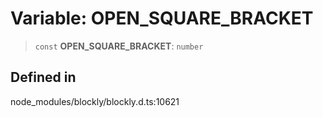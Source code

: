 # Variable: OPEN_SQUARE_BRACKET

> `const` **OPEN_SQUARE_BRACKET**: `number`

## Defined in

node_modules/blockly/blockly.d.ts:10621
